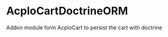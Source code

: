 AcploCartDoctrineORM
=================

Addon module form AcploCart to persist the cart with doctrine

